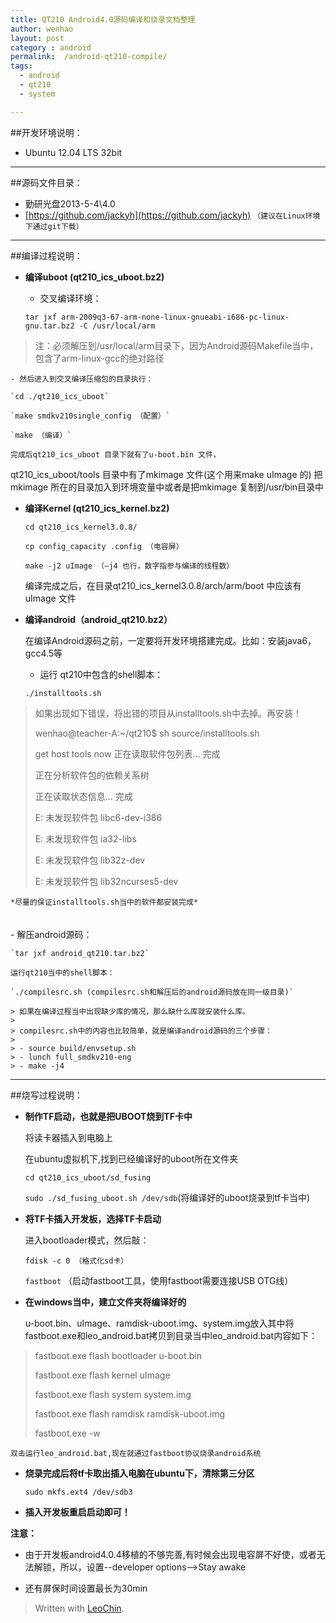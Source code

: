 ```yaml
---
title: QT210 Android4.0源码编译和烧录文档整理
author: wenhao
layout: post
category : android
permalink:  /android-qt210-compile/
tags: 
  - android
  - qt210
  - system

---
```


##开发环境说明：

- Ubuntu 12.04 LTS  32bit

---
##源码文件目录：

- 勤研光盘2013-5-4\4.0
- [https://github.com/jackyh](https://github.com/jackyh) `（建议在Linux环境下通过git下载）`


<!--more-->
---
##编译过程说明：
- **编译uboot  (qt210_ics_uboot.bz2)**

	- 交叉编译环境：
	
	`tar jxf arm-2009q3-67-arm-none-linux-gnueabi-i686-pc-linux-gnu.tar.bz2 -C /usr/local/arm`
>注：必须解压到/usr/local/arm目录下，因为Android源码Makefile当中，包含了arm-linux-gcc的绝对路径

	- 然后进入到交叉编译压缩包的目录执行：
	
	`cd ./qt210_ics_uboot`
	
	`make smdkv210single_config （配置）`

	`make （编译）`
	
	完成后qt210_ics_uboot 目录下就有了u-boot.bin 文件，
qt210_ics_uboot/tools 目录中有了mkimage 文件(这个用来make uImage 的)
把mkimage 所在的目录加入到环境变量中或者是把mkimage 复制到/usr/bin目录中

- **编译Kernel (qt210_ics_kernel.bz2)**
	
	`cd qt210_ics_kernel3.0.8/`
	
	`cp config_capacity .config （电容屏）`
	
	`make -j2 uImage （–j4 也行，数字指参与编译的线程数）`
	
	编译完成之后，在目录qt210_ics_kernel3.0.8/arch/arm/boot 中应该有uImage 文件
   
- **编译android（android_qt210.bz2）**

	在编译Android源码之前，一定要将开发环境搭建完成。比如：安装java6，gcc4.5等
	- 运行 qt210中包含的shell脚本：
	
	`./installtools.sh`
> 如果出现如下错误，将出错的项目从installtools.sh中去掉。再安装！
> 
> wenhao@teacher-A:~/qt210$ sh source/installtools.sh 
>
> get host tools now
> 正在读取软件包列表... 完成
> 
> 正在分析软件包的依赖关系树       
>
> 正在读取状态信息... 完成       
>
> E: 未发现软件包 libc6-dev-i386
>
> E: 未发现软件包 ia32-libs
> 
> E: 未发现软件包 lib32z-dev
> 
> E: 未发现软件包 lib32ncurses5-dev

	*尽量的保证installtools.sh当中的软件都安装完成*
　　       
	- 解压android源码：
	
	`tar jxf android_qt210.tar.bz2`

	运行qt210当中的shell脚本：
	
	`./compilesrc.sh (compilesrc.sh和解压后的android源码放在同一级目录)`

	> 如果在编译过程当中出现缺少库的情况，那么缺什么库就安装什么库。
	>
	> compilesrc.sh中的内容也比较简单，就是编译android源码的三个步骤：
	>
	> - source build/envsetup.sh
	> - lunch full_smdkv210-eng
	> - make -j4

---
##烧写过程说明：
- **制作TF启动，也就是把UBOOT烧到TF卡中**

	将读卡器插入到电脑上
	
	在ubuntu虚拟机下,找到已经编译好的uboot所在文件夹

	`cd qt210_ics_uboot/sd_fusing`

	`sudo ./sd_fusing_uboot.sh /dev/sdb`(将编译好的uboot烧录到tf卡当中)

- **将TF卡插入开发板，选择TF卡启动**

	进入bootloader模式，然后敲：
	
	`fdisk -c 0 （格式化sd卡）`

	`fastboot` （启动fastboot工具，使用fastboot需要连接USB OTG线）
	
- **在windows当中，建立文件夹将编译好的**

	u-boot.bin、uImage、ramdisk-uboot.img、system.img放入其中将fastboot.exe和leo_android.bat拷贝到目录当中leo_android.bat内容如下：
> fastboot.exe flash bootloader u-boot.bin
> 
> fastboot.exe flash kernel uImage
> 
> fastboot.exe flash system system.img
> 
> fastboot.exe flash ramdisk ramdisk-uboot.img
> 
> fastboot.exe -w

	双击运行leo_android.bat,现在就通过fastboot协议烧录android系统
- **烧录完成后将tf卡取出插入电脑在ubuntu下，清除第三分区**

	`sudo mkfs.ext4 /dev/sdb3`
- **插入开发板重启启动即可！**


**注意：**

- 由于开发板android4.0.4移植的不够完善,有时候会出现电容屏不好使，或者无法解锁，所以，设置--developer options-->Stay awake

- 还有屏保时间设置最长为30min



> Written with [LeoChin](http://leochin.com/).